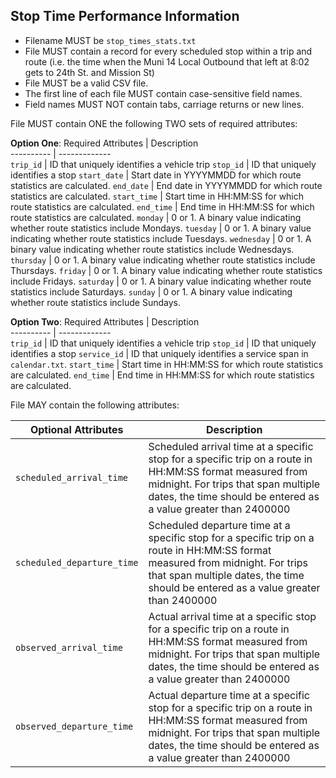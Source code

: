 ## Stop Time Performance Information

 *  Filename MUST be `stop_times_stats.txt`
 *  File MUST contain a record for every scheduled stop within a trip and route (i.e. the time when the Muni 14 Local Outbound that left at 8:02 gets to 24th St. and Mission St)
 *  File MUST be a valid CSV file.
 *  The first line of each file MUST contain case-sensitive field names.
 *  Field names MUST NOT contain tabs, carriage returns or new lines.
 
File MUST contain ONE the following TWO sets of required attributes:

**Option One**:
Required Attributes	| Description										
----------			| -------------		
`trip_id`			| ID that uniquely identifies a vehicle trip
`stop_id`			| ID that uniquely identifies a stop
`start_date`		| Start date in YYYYMMDD for which route statistics are calculated.
`end_date`			| End date in YYYYMMDD for which route statistics are calculated.
`start_time`		| Start time in HH:MM:SS for which route statistics are calculated.
`end_time`			| End time in HH:MM:SS for which route statistics are calculated.
`monday`			| 0 or 1. A binary value indicating whether route statistics include Mondays.
`tuesday`			| 0 or 1. A binary value indicating whether route statistics include Tuesdays.
`wednesday`			| 0 or 1. A binary value indicating whether route statistics include Wednesdays.
`thursday`			| 0 or 1. A binary value indicating whether route statistics include Thursdays.
`friday`			| 0 or 1. A binary value indicating whether route statistics include Fridays.
`saturday`			| 0 or 1. A binary value indicating whether route statistics include Saturdays.
`sunday`			| 0 or 1. A binary value indicating whether route statistics include Sundays.

**Option Two**:
Required Attributes	| Description										
----------			| -------------		
`trip_id`			| ID that uniquely identifies a vehicle trip
`stop_id`			| ID that uniquely identifies a stop
`service_id`		| ID that uniquely identifies a service span in `calendar.txt`.
`start_time`		| Start time in HH:MM:SS for which route statistics are calculated.
`end_time`			| End time in HH:MM:SS for which route statistics are calculated.

File MAY contain the following attributes:

Optional Attributes		| Description										
----------				| -------------		
`scheduled_arrival_time`	| Scheduled arrival time at a specific stop for a specific trip on a route in HH:MM:SS format measured from midnight.  For trips that span multiple dates, the time should be entered as a value greater than 2400000
`scheduled_departure_time`	| Scheduled departure time at a specific stop for a specific trip on a route in HH:MM:SS format measured from midnight.  For trips that span multiple dates, the time should be entered as a value greater than 2400000
`observed_arrival_time`	| Actual arrival time at a specific stop for a specific trip on a route in HH:MM:SS format measured from midnight.  For trips that span multiple dates, the time should be entered as a value greater than 2400000
`observed_departure_time`	| Actual departure time at a specific stop for a specific trip on a route in HH:MM:SS format measured from midnight.  For trips that span multiple dates, the time should be entered as a value greater than 2400000
